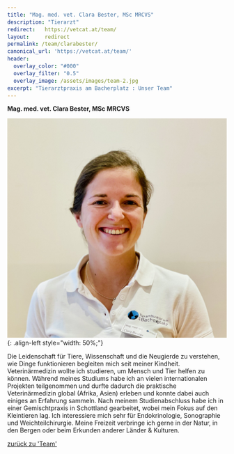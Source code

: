```yaml
---
title: "Mag. med. vet. Clara Bester, MSc MRCVS"
description: "Tierarzt"
redirect:   https://vetcat.at/team/
layout:     redirect
permalink: /team/clarabester/
canonical_url: 'https://vetcat.at/team/'
header:
  overlay_color: "#000"
  overlay_filter: "0.5"
  overlay_image: /assets/images/team-2.jpg
excerpt: "Tierarztpraxis am Bacherplatz : Unser Team"
---
```


**Mag. med. vet. Clara Bester, MSc MRCVS**

![Mag. med. vet. Clara Bester, MSc MRCVS](/assets/images/clara_large.jpg){: .align-left style="width: 50%;"}

Die Leidenschaft für Tiere, Wissenschaft und die Neugierde zu verstehen, wie Dinge funktionieren begleiten mich seit meiner Kindheit. Veterinärmedizin wollte ich studieren, um Mensch und Tier helfen zu können. 
Während meines Studiums habe ich an vielen internationalen Projekten teilgenommen und durfte dadurch die praktische Veterinärmedizin global (Afrika, Asien) erleben und konnte dabei auch einiges an Erfahrung sammeln. Nach meinem Studienabschluss habe ich in einer Gemischtpraxis in Schottland gearbeitet, wobei mein Fokus auf den Kleintieren lag. Ich interessiere mich sehr für Endokrinologie, Sonographie und Weichteilchirurgie. 
Meine Freizeit verbringe ich gerne in der Natur, in den Bergen oder beim Erkunden anderer Länder & Kulturen. 

[zurück zu 'Team'](/team/)
